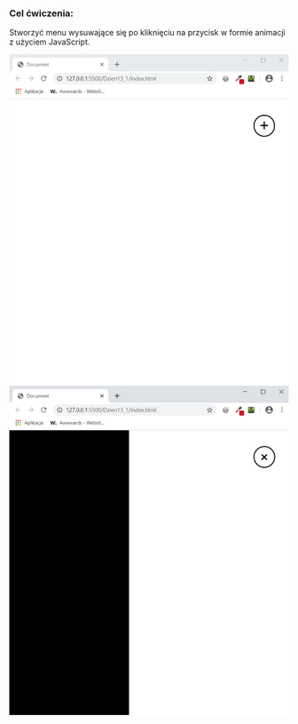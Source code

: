 <h3>Cel ćwiczenia:</h3>
<p>Stworzyć menu wysuwające się po kliknięciu na przycisk w formie animacji z użyciem JavaScript.</p>

<img src="Screenshot1.png" alt="Tu powinien być Screenshot1">

<img src="Screenshot2.png" alt="Tu powinien być Screenshot2">
